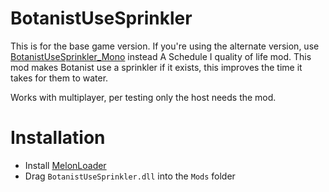 # BotanistUseSprinkler
This is for the base game version. If you're using the alternate version, use [BotanistUseSprinkler_Mono](https://github.com/fortiiis/BotanistUseSprinkler_Mono) instead
A Schedule I quality of life mod. This mod makes Botanist use a sprinkler if it exists, this improves the time it takes for them to water.

Works with multiplayer, per testing only the host needs the mod.

# Installation
- Install [MelonLoader](https://melonwiki.xyz/#/?id=requirements)
- Drag `BotanistUseSprinkler.dll` into the `Mods` folder